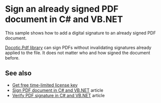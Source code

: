 # Sign an already signed PDF document in C# and VB.NET
This sample shows how to add a digital signature to an already signed PDF document.

[Docotic.Pdf library](https://bitmiracle.com/pdf-library/) can sign PDFs without invalidating signatures already applied to the file. It does not matter who and how signed the document before.

## See also
* [Get free time-limited license key](https://bitmiracle.com/pdf-library/download-pdf-library.aspx)
* [Sign PDF document in C# and VB.NET](https://bitmiracle.com/pdf-library/sign-pdf.aspx) article
* [Verify PDF signature in C# and VB.NET](https://bitmiracle.com/pdf-library/verify-pdf-signature.aspx) article